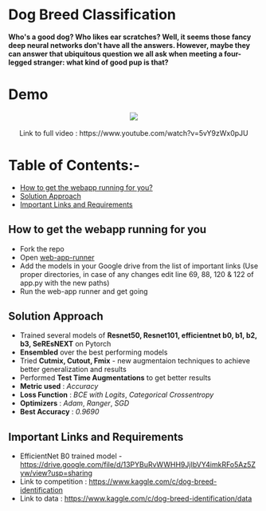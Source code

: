 # Dog Breed Classification
**Who's a good dog? Who likes ear scratches? Well, it seems those fancy deep neural networks don't have all the answers. However, maybe they can answer that ubiquitous question we all ask when meeting a four-legged stranger: what kind of good pup is that?** 

# Demo 
<div align = "center" >
<img src='https://github.com/TheLethargicOwl/Dog-Breed-Classification/images/demo.gif'/>
<br></br>
Link to full video : https://www.youtube.com/watch?v=5vY9zWx0pJU
</div>

# Table of Contents:-
* [How to get the webapp running for you?](#how-to-get-the-webapp-running-for-you)
* [Solution Approach](#solution-approach)
* [Important Links and Requirements](#important-links-and-requirements)
 
## How to get the webapp running for you
 * Fork the repo 
 * Open [web-app-runner](https://github.com/TheLethargicOwl/Dog-Breed-Classification/blob/master/DogBreedStreamLit.ipynb.ipynb)
 * Add the models in your Google drive from the list of important links (Use proper directories, in case of any changes edit line 69, 88, 120 & 122 of app.py with the new paths)
 * Run the web-app runner and get going 

## Solution Approach 
 * Trained several models of **Resnet50, Resnet101, efficientnet b0, b1, b2, b3, SeREsNEXT** on Pytorch
 * **Ensembled** over the best performing models 
 * Tried **Cutmix, Cutout, Fmix** - new augmentaion techniques to achieve better generalization and results 
 * Performed **Test Time Augmentations** to get better results
 * **Metric used** : *Accuracy* 
 * **Loss Function** : *BCE with Logits*, *Categorical Crossentropy* 
 * **Optimizers** : *Adam*, *Ranger*, *SGD*
 * **Best Accuracy** : *0.9690*
 
## Important Links and Requirements
 * EfficientNet B0 trained model - https://drive.google.com/file/d/13PYBuRvWWHH9JjIbVY4imkRFo5Az5Zyw/view?usp=sharing
 * Link to competition : https://www.kaggle.com/c/dog-breed-identification
 * Link to data : https://www.kaggle.com/c/dog-breed-identification/data
 
